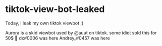 # tiktok-view-bot-leaked
Today, i leak my own tiktok viewbot ;)

Aurora is a skid viewbot used by @auut on tiktok. 
some idiot sold this for 50$ 🤡
dx#0006 was here
Andrey_#0457 was here
